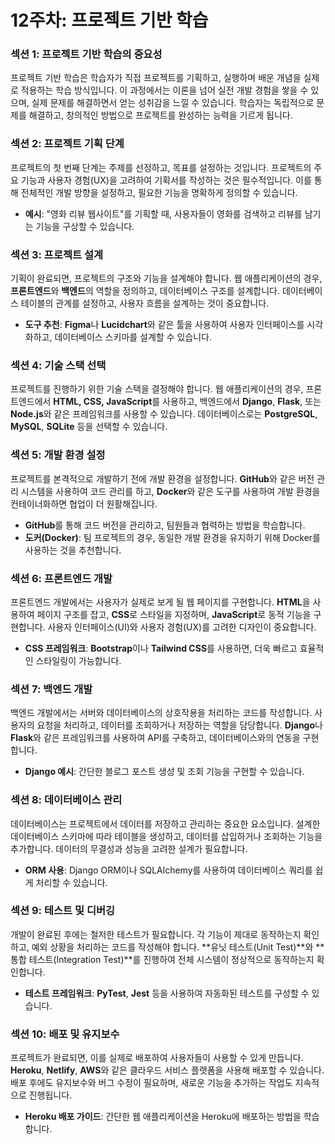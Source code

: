 # 12주차: 프로젝트 기반 학습

### 섹션 1: 프로젝트 기반 학습의 중요성
프로젝트 기반 학습은 학습자가 직접 프로젝트를 기획하고, 실행하며 배운 개념을 실제로 적용하는 학습 방식입니다. 이 과정에서는 이론을 넘어 실전 개발 경험을 쌓을 수 있으며, 실제 문제를 해결하면서 얻는 성취감을 느낄 수 있습니다. 학습자는 독립적으로 문제를 해결하고, 창의적인 방법으로 프로젝트를 완성하는 능력을 기르게 됩니다.

### 섹션 2: 프로젝트 기획 단계
프로젝트의 첫 번째 단계는 주제를 선정하고, 목표를 설정하는 것입니다. 프로젝트의 주요 기능과 사용자 경험(UX)을 고려하여 기획서를 작성하는 것은 필수적입니다. 이를 통해 전체적인 개발 방향을 설정하고, 필요한 기능을 명확하게 정의할 수 있습니다.
- **예시**: "영화 리뷰 웹사이트"를 기획할 때, 사용자들이 영화를 검색하고 리뷰를 남기는 기능을 구상할 수 있습니다.

### 섹션 3: 프로젝트 설계
기획이 완료되면, 프로젝트의 구조와 기능을 설계해야 합니다. 웹 애플리케이션의 경우, **프론트엔드**와 **백엔드**의 역할을 정의하고, 데이터베이스 구조를 설계합니다. 데이터베이스 테이블의 관계를 설정하고, 사용자 흐름을 설계하는 것이 중요합니다.
- **도구 추천**: **Figma**나 **Lucidchart**와 같은 툴을 사용하여 사용자 인터페이스를 시각화하고, 데이터베이스 스키마를 설계할 수 있습니다.

### 섹션 4: 기술 스택 선택
프로젝트를 진행하기 위한 기술 스택을 결정해야 합니다. 웹 애플리케이션의 경우, 프론트엔드에서 **HTML, CSS, JavaScript**를 사용하고, 백엔드에서 **Django**, **Flask**, 또는 **Node.js**와 같은 프레임워크를 사용할 수 있습니다. 데이터베이스로는 **PostgreSQL**, **MySQL**, **SQLite** 등을 선택할 수 있습니다.

### 섹션 5: 개발 환경 설정
프로젝트를 본격적으로 개발하기 전에 개발 환경을 설정합니다. **GitHub**와 같은 버전 관리 시스템을 사용하여 코드 관리를 하고, **Docker**와 같은 도구를 사용하여 개발 환경을 컨테이너화하면 협업이 더 원활해집니다.
- **GitHub**를 통해 코드 버전을 관리하고, 팀원들과 협력하는 방법을 학습합니다.
- **도커(Docker)**: 팀 프로젝트의 경우, 동일한 개발 환경을 유지하기 위해 Docker를 사용하는 것을 추천합니다.

### 섹션 6: 프론트엔드 개발
프론트엔드 개발에서는 사용자가 실제로 보게 될 웹 페이지를 구현합니다. **HTML**을 사용하여 페이지 구조를 잡고, **CSS**로 스타일을 지정하며, **JavaScript**로 동적 기능을 구현합니다. 사용자 인터페이스(UI)와 사용자 경험(UX)를 고려한 디자인이 중요합니다.
- **CSS 프레임워크**: **Bootstrap**이나 **Tailwind CSS**를 사용하면, 더욱 빠르고 효율적인 스타일링이 가능합니다.

### 섹션 7: 백엔드 개발
백엔드 개발에서는 서버와 데이터베이스의 상호작용을 처리하는 코드를 작성합니다. 사용자의 요청을 처리하고, 데이터를 조회하거나 저장하는 역할을 담당합니다. **Django**나 **Flask**와 같은 프레임워크를 사용하여 API를 구축하고, 데이터베이스와의 연동을 구현합니다.
- **Django 예시**: 간단한 블로그 포스트 생성 및 조회 기능을 구현할 수 있습니다.

### 섹션 8: 데이터베이스 관리
데이터베이스는 프로젝트에서 데이터를 저장하고 관리하는 중요한 요소입니다. 설계한 데이터베이스 스키마에 따라 테이블을 생성하고, 데이터를 삽입하거나 조회하는 기능을 추가합니다. 데이터의 무결성과 성능을 고려한 설계가 필요합니다.
- **ORM 사용**: Django ORM이나 SQLAlchemy를 사용하여 데이터베이스 쿼리를 쉽게 처리할 수 있습니다.

### 섹션 9: 테스트 및 디버깅
개발이 완료된 후에는 철저한 테스트가 필요합니다. 각 기능이 제대로 동작하는지 확인하고, 예외 상황을 처리하는 코드를 작성해야 합니다. **유닛 테스트(Unit Test)**와 **통합 테스트(Integration Test)**를 진행하여 전체 시스템이 정상적으로 동작하는지 확인합니다.
- **테스트 프레임워크**: **PyTest**, **Jest** 등을 사용하여 자동화된 테스트를 구성할 수 있습니다.

### 섹션 10: 배포 및 유지보수
프로젝트가 완료되면, 이를 실제로 배포하여 사용자들이 사용할 수 있게 만듭니다. **Heroku**, **Netlify**, **AWS**와 같은 클라우드 서비스 플랫폼을 사용해 배포할 수 있습니다. 배포 후에도 유지보수와 버그 수정이 필요하며, 새로운 기능을 추가하는 작업도 지속적으로 진행됩니다.
- **Heroku 배포 가이드**: 간단한 웹 애플리케이션을 Heroku에 배포하는 방법을 학습합니다.
